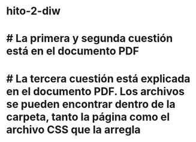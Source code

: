 # hito-2-diw

# # La primera y segunda cuestión está en el documento PDF

# # La tercera cuestión está explicada en el documento PDF. Los archivos se pueden encontrar dentro de la carpeta, tanto la página como el archivo CSS que la arregla 
